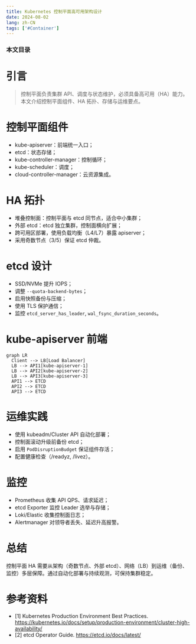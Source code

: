 ```yaml
---
title: Kubernetes 控制平面高可用架构设计
date: 2024-08-02
lang: zh-CN
tags: ['#Container']
---
```


### 本文目录
<!-- toc -->

# 引言
> 控制平面负责集群 API、调度与状态维护，必须具备高可用（HA）能力。本文介绍控制平面组件、HA 拓扑、存储与运维要点。

# 控制平面组件
- kube-apiserver：前端统一入口；
- etcd：状态存储；
- kube-controller-manager：控制循环；
- kube-scheduler：调度；
- cloud-controller-manager：云资源集成。

# HA 拓扑
- 堆叠控制面：控制平面与 etcd 同节点，适合中小集群；
- 外部 etcd：etcd 独立集群，控制面横向扩展；
- 跨可用区部署，使用负载均衡（L4/L7）暴露 apiserver；
- 采用奇数节点（3/5）保证 etcd 仲裁。

# etcd 设计
- SSD/NVMe 提升 IOPS；
- 调整 `--quota-backend-bytes`；
- 启用快照备份与压缩；
- 使用 TLS 保护通信；
- 监控 `etcd_server_has_leader`, `wal_fsync_duration_seconds`。

# kube-apiserver 前端
```mermaid
graph LR
  Client --> LB[Load Balancer]
  LB --> API1[kube-apiserver-1]
  LB --> API2[kube-apiserver-2]
  LB --> API3[kube-apiserver-3]
  API1 --> ETCD
  API2 --> ETCD
  API3 --> ETCD
```

# 运维实践
- 使用 kubeadm/Cluster API 自动化部署；
- 控制面滚动升级前备份 etcd；
- 启用 `PodDisruptionBudget` 保证组件存活；
- 配置健康检查（/readyz, /livez）。

# 监控
- Prometheus 收集 API QPS、请求延迟；
- etcd Exporter 监控 Leader 选举与存储；
- Loki/Elastic 收集控制面日志；
- Alertmanager 对领导者丢失、延迟升高报警。

# 总结
控制平面 HA 需要从架构（奇数节点、外部 etcd）、网络（LB）到运维（备份、监控）多层保障。通过自动化部署与持续观测，可保持集群稳定。

# 参考资料
- [1] Kubernetes Production Environment Best Practices. https://kubernetes.io/docs/setup/production-environment/cluster-high-availability/
- [2] etcd Operator Guide. https://etcd.io/docs/latest/
